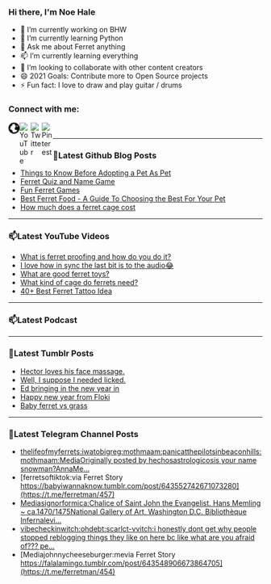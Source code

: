 ### Hi there, I'm Noe Hale

- 🔭 I’m currently working on BHW
- 🌱 I’m currently learning Python
- 💬 Ask me about Ferret anything
- 📫 I’m currently learning everything
- 🔭 I’m looking to collaborate with other content creators
- 😄 2021 Goals: Contribute more to Open Source projects
- ⚡ Fun fact: I love to draw and play guitar / drums

### Connect with me:

[<img align="left" alt="ferretvoice.com" width="22px" src="https://raw.githubusercontent.com/iconic/open-iconic/master/svg/globe.svg" />](https://ferretvoice.com)
[<img align="left" alt="YouTube" width="22px" src="https://cdn.jsdelivr.net/npm/simple-icons@v3/icons/youtube.svg" />](https://www.youtube.com/channel/UCk665XTfaMLVwFVWUmgnDiw)
[<img align="left" alt="Twitter" width="22px" src="https://cdn.jsdelivr.net/npm/simple-icons@v3/icons/twitter.svg" />](https://twitter.com/voiceferret)
[<img align="left" alt="Pinterest" width="22px" src="https://cdn.jsdelivr.net/npm/simple-icons@v3/icons/pinterest.svg" />](https://www.pinterest.com/voiceferret/)

<br />

---
### 🔭Latest Github Blog Posts
<!-- GITHUB:START -->
- [Things to Know Before Adopting a Pet As Pet](http://noehale.github.io/things-to-know-before-adopting-a-pet-as-pet/)
- [Ferret Quiz and Name Game](http://noehale.github.io/ferret-quiz/)
- [Fun Ferret Games](http://noehale.github.io/fun-ferret-games/)
- [Best Ferret Food - A Guide To Choosing the Best For Your Pet](http://noehale.github.io/best-ferret-food/)
- [How much does a ferret cage cost](http://noehale.github.io/how-much-does-a-ferret-cage-cost/)
<!-- GITHUB:END -->
---
### 📫Latest YouTube Videos

<!-- YOUTUBE:START -->
- [What is ferret proofing and how do you do it?](https://www.youtube.com/watch?v=81Syh_DJBQQ)
- [I love how in sync the last bit is to the audio😂](https://www.youtube.com/watch?v=WHBeGHwSlGY)
- [What are good ferret toys?](https://www.youtube.com/watch?v=tPxRilBzc0s)
- [What kind of cage do ferrets need?](https://www.youtube.com/watch?v=xzz6hC3sR5A)
- [40+ Best Ferret Tattoo Idea](https://www.youtube.com/watch?v=KIKqduR6Xcs)
<!-- YOUTUBE:END -->

---
### 📫Latest Podcast

<!-- PODCAST:START -->
<!-- PODCAST:END -->
---
### 📝Latest Tumblr Posts

<!-- TUMBLR:START -->
- [Hector loves his face massage.](https://come-forth-into-the-light.tumblr.com/post/643545124038672384)
- [Well, I suppose I needed licked.](https://come-forth-into-the-light.tumblr.com/post/643499831607918592)
- [Ed bringing in the new year in](https://come-forth-into-the-light.tumblr.com/post/643477221704597504)
- [Happy new year from Floki](https://come-forth-into-the-light.tumblr.com/post/643454531686088704)
- [Baby ferret vs grass](https://come-forth-into-the-light.tumblr.com/post/643409271325868032)
<!-- TUMBLR:END -->
---
### 📝Latest Telegram Channel Posts

<!-- TELEGRAM:START -->
- [thelifeofmyferrets:iwatobigreg:mothmaam:panicatthepilotsinbeaconhills:mothmaam:MediaOriginally posted by hechosastrologicosis your name snowman?AnnaMe...](https://t.me/ferretman/458)
- [ferretsoftiktok:via Ferret Story https://babyiwannaknow.tumblr.com/post/643552742671073280](https://t.me/ferretman/457)
- [Mediasignorformica:Chalice of Saint John the Evangelist. Hans Memling ~ ca.1470/1475National Gallery of Art, Washington D.C. Bibliothèque Infernalevi...](https://t.me/ferretman/456)
- [vibecheckinwitch:ohdebt:scarlct-vvitch:i honestly dont get why people stopped reblogging things they like on here bc like what are you afraid of??? pe...](https://t.me/ferretman/455)
- [Mediajohnnycheeseburger:mevia Ferret Story https://falalamingo.tumblr.com/post/643548906673864705](https://t.me/ferretman/454)
<!-- TELEGRAM:END -->
